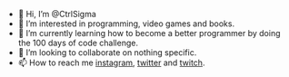 - 👋 Hi, I’m @CtrlSigma
- 👀 I’m interested in programming, video games and books.
- 🌱 I’m currently learning how to become a better programmer by doing the 100 days of code challenge.
- 💞️ I’m looking to collaborate on nothing specific.
- 📫 How to reach me [instagram](https://www.instagram.com/ctrlsigma/), [twitter](https://twitter.com/ctrlsigma) and [twitch](https://www.twitch.tv/ctrlsigma).

<!---
CtrlSigma/CtrlSigma is a ✨ special ✨ repository because its `README.md` (this file) appears on your GitHub profile.
You can click the Preview link to take a look at your changes.
--->

